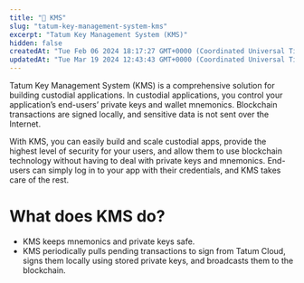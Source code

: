 ```yaml
---
title: "🔑 KMS"
slug: "tatum-key-management-system-kms"
excerpt: "Tatum Key Management System (KMS)"
hidden: false
createdAt: "Tue Feb 06 2024 18:17:27 GMT+0000 (Coordinated Universal Time)"
updatedAt: "Tue Mar 19 2024 12:43:43 GMT+0000 (Coordinated Universal Time)"
---
```

Tatum Key Management System (KMS) is a comprehensive solution for building custodial applications. In custodial applications, you control your application’s end-users’ private keys and wallet mnemonics. Blockchain transactions are signed locally, and sensitive data is not sent over the Internet.

With KMS, you can easily build and scale custodial apps, provide the highest level of security for your users, and allow them to use blockchain technology without having to deal with private keys and mnemonics. End-users can simply log in to your app with their credentials, and KMS takes care of the rest.

# What does KMS do?

- KMS keeps mnemonics and private keys safe.
- KMS periodically pulls pending transactions to sign from Tatum Cloud, signs them locally using stored private keys, and broadcasts them to the blockchain.
